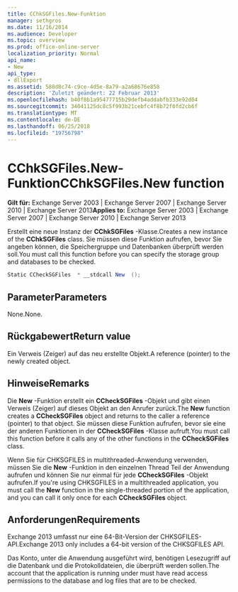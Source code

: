 ```yaml
---
title: CChkSGFiles.New-Funktion
manager: sethgros
ms.date: 11/16/2014
ms.audience: Developer
ms.topic: overview
ms.prod: office-online-server
localization_priority: Normal
api_name:
- New
api_type:
- dllExport
ms.assetid: 588d8c74-c9ce-4d5e-8a79-a2a68676e858
description: 'Zuletzt geändert: 22 Februar 2013'
ms.openlocfilehash: b40f8b1a95477715b29defb4addabfb333e92d04
ms.sourcegitcommit: 34041125dc8c5f993b21cebfc4f8b72f0fd2cb6f
ms.translationtype: MT
ms.contentlocale: de-DE
ms.lasthandoff: 06/25/2018
ms.locfileid: "19756798"
---
```

# <a name="cchksgfilesnew-function"></a><span data-ttu-id="eba41-103">CChkSGFiles.New-Funktion</span><span class="sxs-lookup"><span data-stu-id="eba41-103">CChkSGFiles.New function</span></span>

<span data-ttu-id="eba41-104">**Gilt für:** Exchange Server 2003 | Exchange Server 2007 | Exchange Server 2010 | Exchange Server 2013</span><span class="sxs-lookup"><span data-stu-id="eba41-104">**Applies to:** Exchange Server 2003 | Exchange Server 2007 | Exchange Server 2010 | Exchange Server 2013</span></span>
  
<span data-ttu-id="eba41-105">Erstellt eine neue Instanz der **CChkSGFiles** -Klasse.</span><span class="sxs-lookup"><span data-stu-id="eba41-105">Creates a new instance of the **CChkSGFiles** class.</span></span> <span data-ttu-id="eba41-106">Sie müssen diese Funktion aufrufen, bevor Sie angeben können, die Speichergruppe und Datenbanken überprüft werden soll.</span><span class="sxs-lookup"><span data-stu-id="eba41-106">You must call this function before you can specify the storage group and databases to be checked.</span></span> 
  
```cs
Static CCheckSGFiles  * __stdcall New  ();

```

## <a name="parameters"></a><span data-ttu-id="eba41-107">Parameter</span><span class="sxs-lookup"><span data-stu-id="eba41-107">Parameters</span></span>

<span data-ttu-id="eba41-108">None.</span><span class="sxs-lookup"><span data-stu-id="eba41-108">None.</span></span>
  
## <a name="return-value"></a><span data-ttu-id="eba41-109">Rückgabewert</span><span class="sxs-lookup"><span data-stu-id="eba41-109">Return value</span></span>

<span data-ttu-id="eba41-110">Ein Verweis (Zeiger) auf das neu erstellte Objekt.</span><span class="sxs-lookup"><span data-stu-id="eba41-110">A reference (pointer) to the newly created object.</span></span>
  
## <a name="remarks"></a><span data-ttu-id="eba41-111">Hinweise</span><span class="sxs-lookup"><span data-stu-id="eba41-111">Remarks</span></span>

<span data-ttu-id="eba41-112">Die **New** -Funktion erstellt ein **CCheckSGFiles** -Objekt und gibt einen Verweis (Zeiger) auf dieses Objekt an den Anrufer zurück.</span><span class="sxs-lookup"><span data-stu-id="eba41-112">The **New** function creates a **CCheckSGFiles** object and returns to the caller a reference (pointer) to that object.</span></span> <span data-ttu-id="eba41-113">Sie müssen diese Funktion aufrufen, bevor sie eine der anderen Funktionen in der **CCheckSGFiles** -Klasse aufruft.</span><span class="sxs-lookup"><span data-stu-id="eba41-113">You must call this function before it calls any of the other functions in the **CCheckSGFiles** class.</span></span> 
  
<span data-ttu-id="eba41-114">Wenn Sie für CHKSGFILES in multithreaded-Anwendung verwenden, müssen Sie die **New** -Funktion in den einzelnen Thread Teil der Anwendung aufrufen und können Sie nur einmal für jede **CCheckSGFiles** -Objekt aufrufen.</span><span class="sxs-lookup"><span data-stu-id="eba41-114">If you're using CHKSGFILES in a multithreaded application, you must call the **New** function in the single-threaded portion of the application, and you can call it only once for each **CCheckSGFiles** object.</span></span> 
  
## <a name="requirements"></a><span data-ttu-id="eba41-115">Anforderungen</span><span class="sxs-lookup"><span data-stu-id="eba41-115">Requirements</span></span>

<span data-ttu-id="eba41-116">Exchange 2013 umfasst nur eine 64-Bit-Version der CHKSGFILES-API.</span><span class="sxs-lookup"><span data-stu-id="eba41-116">Exchange 2013 only includes a 64-bit version of the CHKSGFILES API.</span></span>
  
<span data-ttu-id="eba41-117">Das Konto, unter die Anwendung ausgeführt wird, benötigen Lesezugriff auf die Datenbank und die Protokolldateien, die überprüft werden sollen.</span><span class="sxs-lookup"><span data-stu-id="eba41-117">The account that the application is running under must have read access permissions to the database and log files that are to be checked.</span></span>
  

